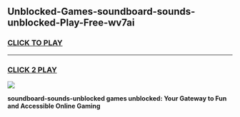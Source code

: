 
## Unblocked-Games-soundboard-sounds-unblocked-Play-Free-wv7ai
<h3>
<a href="https://premium76.site?title=soundboard-sounds-unblocked&ref=21A">CLICK TO PLAY</a></h3>
<hr>

<h3>
<a href="https://premium76.site?title=soundboard-sounds-unblocked&ref=21A">CLICK 2 PLAY</a>
  
</h3>

<a href="https://premium76.site?title=soundboard-sounds-unblocked&ref=21A"><img src="https://clearcache.store/games.png"></a>


**soundboard-sounds-unblocked games unblocked: Your Gateway to Fun and Accessible Online Gaming**
